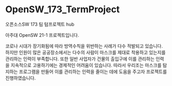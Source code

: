 # OpenSW_173_TermProject
오픈소스SW 173 팀 텀프로젝트 hub

아주대 OpenSW 21-1 프로젝트입니다.

코로나 시대가 장기화됨에 따라 방역수칙을 위반하는 사례가 다수 적발되고 있습니다. 하지만 인원이 많은 공공장소에서는 다수의 사람이 마스크를 제대로 착용하고 있는지를 관리하는 인력이 부족합니다. 또한 일반 사업자가 건물의 출입구에 이를 관리하는 인력을 지속적으로 고용하기에는 경제적인 어려움이 있습니다. 따라서 우리조는 마스크를 탐지하는 프로그램을 만들어 이를 관리하는 인력을 줄이는 데에 도움을 주고자 프로젝트를 진행하였습니다.

